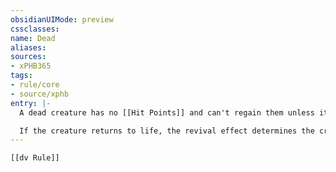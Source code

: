 ```yaml
---
obsidianUIMode: preview
cssclasses:
name: Dead
aliases:
sources:
- xPHB365
tags:
- rule/core
- source/xphb
entry: |-
  A dead creature has no [[Hit Points]] and can't regain them unless it is first revived by magic such as the [[Raise Dead]] or [[Revivify]] spell. When such a spell is cast, the spirit knows who is casting it and can refuse. The spirit of a dead creature has left the body and departed for the Outer Planes, and reviving the creature requires calling the spirit back.

  If the creature returns to life, the revival effect determines the creature's current [[Hit Points]]. Unless otherwise stated, the creature returns to life with any [[conditions]], magical contagions, or curses that were affecting it at death if the durations of those effects are still ongoing. If the creature died with any [[Exhaustion]] levels, it returns with 1 fewer level. If the creature had [[Attunement]] to one or more magic items, it is no longer attuned to them.
---
```


```meta-bind-embed
[[dv Rule]]
```